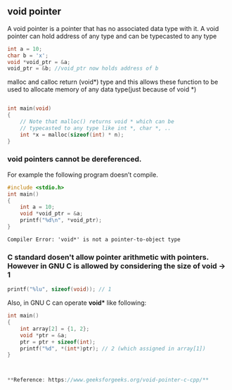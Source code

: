 ## void pointer 

A void pointer is a pointer that has no associated data type with it. A void pointer can hold address of any type and can be typecasted to any type



```c
int a = 10;
char b = 'x';
void *void_ptr = &a;
void_ptr = &b; //void_ptr now holds address of b
```

malloc and calloc return (void*) type and this allows these function to be used to allocate memory of any data type(just because of void *)

```c

int main(void)
{
    // Note that malloc() returns void * which can be 
    // typecasted to any type like int *, char *, ..
    int *x = malloc(sizeof(int) * n);
}
```

 ### **void pointers cannot be dereferenced.**
 For example the following program doesn’t compile.

```c
#include <stdio.h>
int main()
{
    int a = 10;
    void *void_ptr = &a;
    printf("%d\n", *void_ptr);
}
```
```
Compiler Error: 'void*' is not a pointer-to-object type 
```
### **C standard dosen't allow pointer arithmetic with pointers. However in GNU C is allowed by considering the size of void -> 1** 
```c
printf("%lu", sizeof(void)); // 1
```

Also, in GNU C can operate **void\*** like following:
```c
int main()
{
    int array[2] = {1, 2};
    void *ptr = &a;
    ptr = ptr + sizeof(int);
    printf("%d", *(int*)ptr); // 2 (which assigned in array[1])
}



**Reference: https://www.geeksforgeeks.org/void-pointer-c-cpp/**